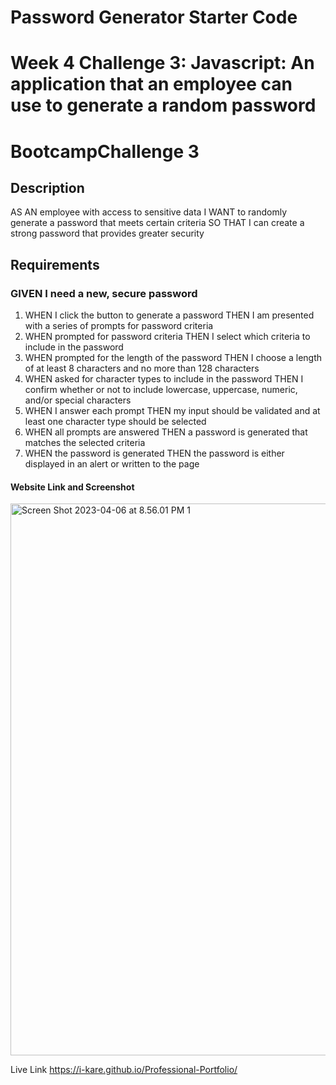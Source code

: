 # Password Generator Starter Code
# Week 4 Challenge 3: Javascript: An application that an employee can use to generate a random password
# BootcampChallenge 3


## Description
AS AN employee with access to sensitive data
I WANT to randomly generate a password that meets certain criteria
SO THAT I can create a strong password that provides greater security



## Requirements 

### GIVEN I need a new, secure password
1. WHEN I click the button to generate a password THEN I am presented with a series of prompts for password criteria
2. WHEN prompted for password criteria THEN I select which criteria to include in the password
3. WHEN prompted for the length of the password THEN I choose a length of at least 8 characters and no more than 128 characters
4. WHEN asked for character types to include in the password THEN I confirm whether or not to include lowercase, uppercase, numeric, and/or special characters
5. WHEN I answer each prompt THEN my input should be validated and at least one character type should be selected
6. WHEN all prompts are answered THEN a password is generated that matches the selected criteria
7. WHEN the password is generated THEN the password is either displayed in an alert or written to the page



#### Website Link and Screenshot
<img width="883" alt="Screen Shot 2023-04-06 at 8.56.01 PM 1" src="https://user-images.githubusercontent.com/119103898/230538349-c3396cfb-eff5-45a4-ad0f-456b101cb68e.png">




Live Link https://i-kare.github.io/Professional-Portfolio/

